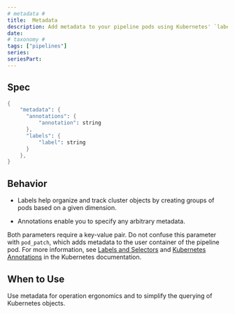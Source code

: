 ```yaml
---
# metadata # 
title:  Metadata
description: Add metadata to your pipeline pods using Kubernetes' `labels` and `annotations`
date: 
# taxonomy #
tags: ["pipelines"]
series:
seriesPart:
---
```


## Spec 

```s
{
    "metadata": {
      "annotations": {
          "annotation": string
      },
      "labels": {
          "label": string
      }
    },
}
```

## Behavior 

- Labels help organize and track cluster objects by creating groups of pods based on a given dimension. 

- Annotations enable you to specify any arbitrary metadata. 


Both parameters require a key-value pair.  Do not confuse this parameter with `pod_patch`, which adds metadata to the user container of the pipeline pod. For more information, see [Labels and Selectors](https://kubernetes.io/docs/concepts/overview/working-with-objects/labels/) and [Kubernetes Annotations](https://kubernetes.io/docs/concepts/overview/working-with-objects/annotations/) in the Kubernetes documentation.


## When to Use 

Use metadata for operation ergonomics and to simplify the querying of Kubernetes objects.